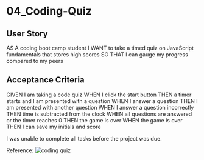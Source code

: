 # 04_Coding-Quiz

## User Story
AS A coding boot camp student
I WANT to take a timed quiz on JavaScript fundamentals that stores high scores
SO THAT I can gauge my progress compared to my peers

## Acceptance Criteria
GIVEN I am taking a code quiz
WHEN I click the start button
THEN a timer starts and I am presented with a question
WHEN I answer a question
THEN I am presented with another question
WHEN I answer a question incorrectly
THEN time is subtracted from the clock
WHEN all questions are answered or the timer reaches 0
THEN the game is over
WHEN the game is over
THEN I can save my initials and score

I was unable to complete all tasks before the project was due. 


Reference:
![coding quiz](https://user-images.githubusercontent.com/118020831/211463790-ca45ecc6-286d-4d74-a479-8600da09a98c.JPG)

